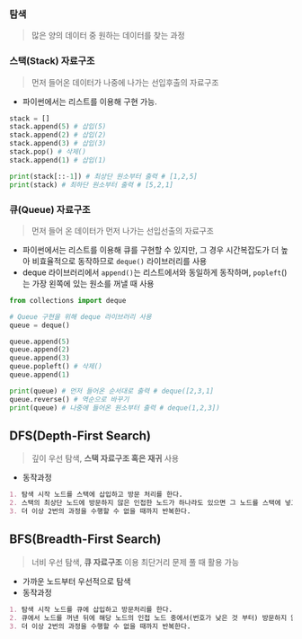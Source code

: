 ### 탐색
> 많은 양의 데이터 중 원하는 데이터를 찾는 과정
### 스택(Stack) 자료구조
> 먼저 들어온 데이터가 나중에 나가는 선입후출의 자료구조
- 파이썬에서는 리스트를 이용해 구현 가능.
```python
stack = []
stack.append(5) # 삽입(5)
stack.append(2) # 삽입(2)
stack.append(3) # 삽입(3)
stack.pop() # 삭제()
stack.append(1) # 삽입(1)

print(stack[::-1]) # 최상단 원소부터 출력 # [1,2,5]
print(stack) # 최하단 원소부터 출력 # [5,2,1]
```

### 큐(Queue) 자료구조
> 먼저 들어 온 데이터가 먼저 나가는 선입선출의 자료구조
- 파이썬에서는 리스트를 이용해 큐를 구현할 수 있지만, 그 경우 시간복잡도가 더 높아 비효율적으로 동작하므로 ```deque()``` 라이브러리를 사용
- deque 라이브러리에서 ```append()```는 리스트에서와 동일하게 동작하며, ```popleft```()는 가장 왼쪽에 있는 원소를 꺼낼 때 사용
```python
from collections import deque

# Queue 구현을 위해 deque 라이브러리 사용
queue = deque()

queue.append(5) 
queue.append(2)
queue.append(3)
queue.popleft() # 삭제()
queue.append(1) 

print(queue) # 먼저 들어온 순서대로 출력 # deque([2,3,1]
queue.reverse() # 역순으로 바꾸기
print(queue) # 나중에 들어온 원소부터 출력 # deque(1,2,3])
```

## DFS(Depth-First Search)
> 깊이 우선 탐색, **스택 자료구조 혹은 재귀** 사용
- 동작과정
```md
1. 탐색 시작 노드를 스택에 삽입하고 방문 처리를 한다.
2. 스택의 최상단 노드에 방문하지 않은 인접한 노드가 하나라도 있으면 그 노드를 스택에 넣고 방문 처리한다. 방문하지 않은 인접 노드가 없으면 스택에서 최상단 노드를 꺼낸다.
3. 더 이상 2번의 과정을 수행할 수 없을 때까지 반복한다.
```

## BFS(Breadth-First Search)
> 너비 우선 탐색, **큐 자료구조** 이용
> 최단거리 문제 풀 때 활용 가능
- 가까운 노드부터 우선적으로 탐색
- 동작과정
```md
1. 탐색 시작 노드를 큐에 삽입하고 방문처리를 한다.
2. 큐에서 노드를 꺼낸 뒤에 해당 노드의 인접 노드 중에서(번호가 낮은 것 부터) 방문하지 않은 노드를 모두 큐에 삽입하고 방문처리한다.
3. 더 이상 2번의 과정을 수행할 수 없을 때까지 반복한다.
```